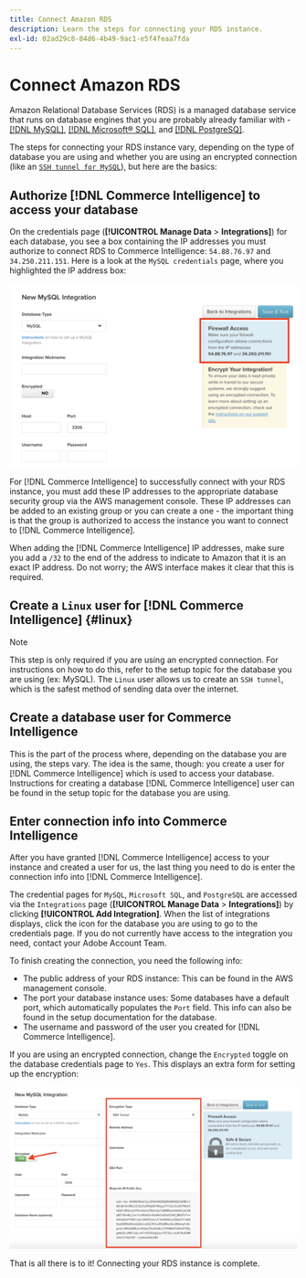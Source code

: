 ```yaml
---
title: Connect Amazon RDS
description: Learn the steps for connecting your RDS instance.
exl-id: 02ad29c8-84d6-4b49-9ac1-e5f4feaa7fda
---
```

# Connect Amazon RDS

Amazon Relational Database Services (RDS) is a managed database service that runs on database engines that you are probably already familiar with - [[!DNL MySQL]](../integrations/mysql-via-a-direct-connection.md), [[!DNL Microsoft&reg; SQL]](../integrations/microsoft-sql-server.md), and [[!DNL PostgreSQ]](../integrations/postgresql.md).

The steps for connecting your RDS instance vary, depending on the type of database you are using and whether you are using an encrypted connection (like an [`SSH tunnel for MySQL`](../integrations/mysql-via-ssh-tunnel.md)), but here are the basics:

## Authorize [!DNL Commerce Intelligence] to access your database

On the credentials page (**[!UICONTROL Manage Data** > **Integrations]**) for each database, you see a box containing the IP addresses you must authorize to connect RDS to Commerce Intelligence: `54.88.76.97` and `34.250.211.151`. Here is a look at the `MySQL credentials` page, where you highlighted the IP address box:

![](../../../assets/RDS_IP.png)

For [!DNL Commerce Intelligence] to successfully connect with your RDS instance, you must add these IP addresses to the appropriate database security group via the AWS management console. These IP addresses can be added to an existing group or you can create a one - the important thing is that the group is authorized to access the instance you want to connect to [!DNL Commerce Intelligence].

When adding the [!DNL Commerce Intelligence] IP addresses, make sure you add a `/32` to the end of the address to indicate to Amazon that it is an exact IP address. Do not worry; the AWS interface makes it clear that this is required.

## Create a `Linux` user for [!DNL Commerce Intelligence] {#linux}

>[!NOTE]
>
>This step is only required if you are using an encrypted connection. For instructions on how to do this, refer to the setup topic for the database you are using (ex: MySQL). The `Linux` user allows us to create an `SSH tunnel`, which is the safest method of sending data over the internet.

## Create a database user for Commerce Intelligence

This is the part of the process where, depending on the database you are using, the steps vary. The idea is the same, though: you create a user for [!DNL Commerce Intelligence] which is used to access your database. Instructions for creating a database [!DNL Commerce Intelligence] user can be found in the setup topic for the database you are using.

## Enter connection info into Commerce Intelligence

After you have granted [!DNL Commerce Intelligence] access to your instance and created a user for us, the last thing you need to do is enter the connection info into [!DNL Commerce Intelligence].

The credential pages for `MySQL`, `Microsoft SQL`, and `PostgreSQL` are accessed via the `Integrations` page (**[!UICONTROL Manage Data** > **Integrations]**) by clicking **[!UICONTROL Add Integration]**. When the list of integrations displays, click the icon for the database you are using to go to the credentials page. If you do not currently have access to the integration you need, contact your Adobe Account Team.

To finish creating the connection, you need the following info:

*  The public address of your RDS instance: This can be found in the AWS management console.
*  The port your database instance uses: Some databases have a default port, which automatically populates the `Port` field. This info can also be found in the setup documentation for the database.
*  The username and password of the user you created for [!DNL Commerce Intelligence].

If you are using an encrypted connection, change the `Encrypted` toggle on the database credentials page to `Yes`. This displays an extra form for setting up the encryption:

![](../../../assets/sql-integration-encrypted-yes.png)

That is all there is to it! Connecting your RDS instance is complete.
